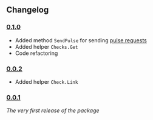 ## Changelog

### [0.1.0](https://kaos.sh/updown/0.1.0)

- Added method `SendPulse` for sending [pulse requests](https://updown.io/doc/how-pulse-cron-monitoring-works)
- Added helper `Checks.Get`
- Code refactoring

### [0.0.2](https://kaos.sh/updown/0.0.2)

- Added helper `Check.Link`

### [0.0.1](https://kaos.sh/updown/0.0.1)

_The very first release of the package_
